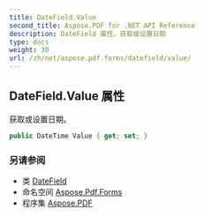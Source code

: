 ```yaml
---
title: DateField.Value
second_title: Aspose.PDF for .NET API Reference
description: DateField 属性。获取或设置日期
type: docs
weight: 30
url: /zh/net/aspose.pdf.forms/datefield/value/
---
```

## DateField.Value 属性

获取或设置日期。

```csharp
public DateTime Value { get; set; }
```

### 另请参阅

* 类 [DateField](../)
* 命名空间 [Aspose.Pdf.Forms](../../../aspose.pdf.forms/)
* 程序集 [Aspose.PDF](../../../)